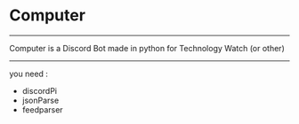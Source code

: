 # Computer
---

Computer is a Discord Bot made in python for Technology Watch (or other) 

---

you need :
* discordPi
* jsonParse
* feedparser